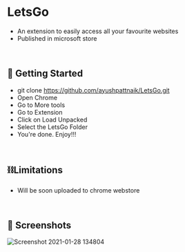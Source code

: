 # LetsGo
- An  extension to easily access all your favourite websites
- Published in microsoft store
<br>

## 🏁 Getting Started <a name = "getting_started"></a>
- git clone https://github.com/ayushpattnaik/LetsGo.git
- Open Chrome
- Go to More tools 
- Go to Extension
- Click on Load Unpacked
- Select the LetsGo Folder
- You're done. Enjoy!!!
<br>

## ⛓️Limitations <a name = "limitations"></a>
- Will be soon uploaded to chrome webstore
<br>

## 🤳 Screenshots <a name = "screenshots"></a>

![Screenshot 2021-01-28 134804](https://user-images.githubusercontent.com/53592579/106110102-4b26d680-6170-11eb-8f39-c4898ba9f581.png)
